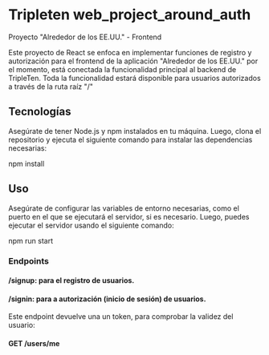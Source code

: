 # Tripleten web_project_around_auth

Proyecto "Alrededor de los EE.UU." - Frontend

Este proyecto de React se enfoca en implementar funciones de registro y autorización para el frontend de la aplicación "Alrededor de los EE.UU." por el momento, está conectada la funcionalidad principal al backend de TripleTen.
Toda la funcionalidad estará disponible para usuarios autorizados a través de la ruta raíz "/"

## Tecnologías

Asegúrate de tener Node.js y npm instalados en tu máquina. Luego, clona el repositorio y ejecuta el siguiente comando para instalar las dependencias necesarias:

npm install

## Uso

Asegúrate de configurar las variables de entorno necesarias, como el puerto en el que se ejecutará el servidor, si es necesario. Luego, puedes ejecutar el servidor usando el siguiente comando:

npm run start

### Endpoints

#### /signup: para el registro de usuarios.

#### /signin: para a autorización (inicio de sesión) de usuarios.

Este endpoint devuelve una un token, para comprobar la validez del usuario:

#### GET /users/me
